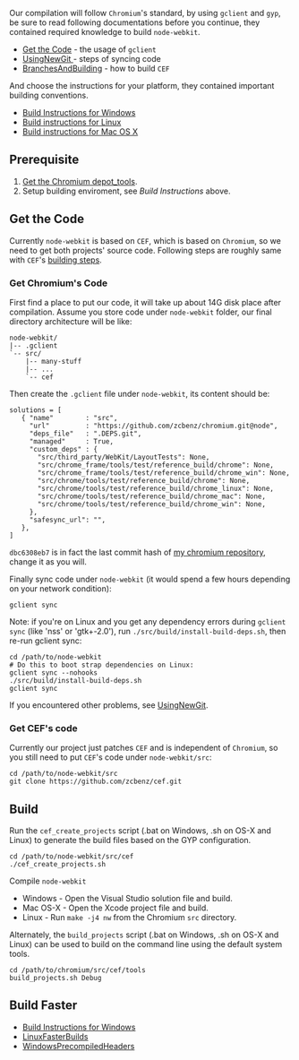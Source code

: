 Our compilation will follow `Chromium`'s standard, by using `gclient` and `gyp`, be sure to read following documentations before you continue, they contained required knowledge to build `node-webkit`.

* [Get the Code](http://www.chromium.org/developers/how-tos/get-the-code) - the usage of `gclient`
* [UsingNewGit ](http://code.google.com/p/chromium/wiki/UsingNewGit) - steps of syncing code 
* [BranchesAndBuilding](http://code.google.com/p/chromiumembedded/wiki/BranchesAndBuilding) - how to build `CEF`

And choose the instructions for your platform, they contained important building conventions.

* [Build Instructions for Windows](http://www.chromium.org/developers/how-tos/build-instructions-windows)
* [Build instructions for Linux](http://code.google.com/p/chromium/wiki/LinuxBuildInstructions)
* [Build instructions for Mac OS X](http://code.google.com/p/chromium/wiki/MacBuildInstructions)

## Prerequisite

1. [Get the Chromium depot_tools](http://www.chromium.org/developers/how-tos/install-depot-tools).
2. Setup building enviroment, see *Build Instructions* above.

## Get the Code

Currently `node-webkit` is based on `CEF`, which is based on `Chromium`, so we need to get both projects' source code. Following steps are roughly same with `CEF`'s [building steps](http://code.google.com/p/chromiumembedded/wiki/BranchesAndBuilding).

### Get Chromium's Code

First find a place to put our code, it will take up about 14G disk place after compilation. Assume you store code under `node-webkit` folder, our
final directory architecture will be like:

    node-webkit/
    |-- .gclient
    `-- src/
        |-- many-stuff
        |-- ...
        `-- cef

Then create the `.gclient` file under `node-webkit`, its content should be:

    solutions = [
       { "name"        : "src",
         "url"         : "https://github.com/zcbenz/chromium.git@node",
         "deps_file"   : ".DEPS.git",
         "managed"     : True,
         "custom_deps" : {
           "src/third_party/WebKit/LayoutTests": None,
           "src/chrome_frame/tools/test/reference_build/chrome": None,
           "src/chrome_frame/tools/test/reference_build/chrome_win": None,
           "src/chrome/tools/test/reference_build/chrome": None,
           "src/chrome/tools/test/reference_build/chrome_linux": None,
           "src/chrome/tools/test/reference_build/chrome_mac": None,
           "src/chrome/tools/test/reference_build/chrome_win": None,
         },
         "safesync_url": "",
       },
    ]

`dbc6308eb7` is in fact the last commit hash of [my chromium repository](https://github.com/zcbenz/chromium), change it as you will.

Finally sync code under `node-webkit` (it would spend a few hours depending on your network condition):

    gclient sync

Note: if you're on Linux and you get any dependency errors during `gclient sync` (like 'nss' or 'gtk+-2.0'), run `./src/build/install-build-deps.sh`, then re-run gclient sync:

    cd /path/to/node-webkit
    # Do this to boot strap dependencies on Linux:
    gclient sync --nohooks
    ./src/build/install-build-deps.sh
    gclient sync

If you encountered other problems, see [UsingNewGit](http://code.google.com/p/chromium/wiki/UsingNewGit).

### Get CEF's code

Currently our project just patches `CEF` and is independent of `Chromium`, so you still need to put `CEF`'s code under `node-webkit/src`:

    cd /path/to/node-webkit/src
    git clone https://github.com/zcbenz/cef.git

## Build

Run the `cef_create_projects` script (.bat on Windows, .sh on OS-X and Linux) to generate the build files based on the GYP configuration.

    cd /path/to/node-webkit/src/cef
    ./cef_create_projects.sh

Compile `node-webkit`

* Windows - Open the Visual Studio solution file and build. 
* Mac OS-X - Open the Xcode project file and build. 
* Linux - Run `make -j4 nw` from the Chromium `src` directory. 

Alternately, the `build_projects` script (.bat on Windows, .sh on OS-X and Linux) can be used to build on the command line using the default system tools. 

    cd /path/to/chromium/src/cef/tools
    build_projects.sh Debug

## Build Faster

* [Build Instructions for Windows](http://www.chromium.org/developers/how-tos/build-instructions-windows#TOC-Accelerating-the-build)
* [LinuxFasterBuilds](code.google.com/p/chromium/wiki/LinuxFasterBuilds)
* [WindowsPrecompiledHeaders](http://code.google.com/p/chromium/wiki/WindowsPrecompiledHeaders)
